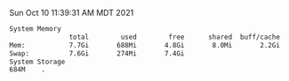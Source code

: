 Sun Oct 10 11:39:31 AM MDT 2021
```bash
System Memory
               total        used        free      shared  buff/cache   available
Mem:           7.7Gi       688Mi       4.8Gi       8.0Mi       2.2Gi       6.7Gi
Swap:          7.6Gi       274Mi       7.4Gi
System Storage
684M	.
```
